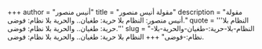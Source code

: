 +++
author = "أنيس منصور"
title = "مقولة أنيس منصور"
description = "مقولة أنيس منصور: النظام بلا حرية: طغيان.. والحرية بلا نظام: فوضى."
quote = '''النظام بلا حرية: طغيان.. والحرية بلا نظام: فوضى.''' 
slug = "النظام-بلا-حرية:-طغيان-والحرية-بلا-نظام:-فوضى"
+++
النظام بلا حرية: طغيان.. والحرية بلا نظام: فوضى.
